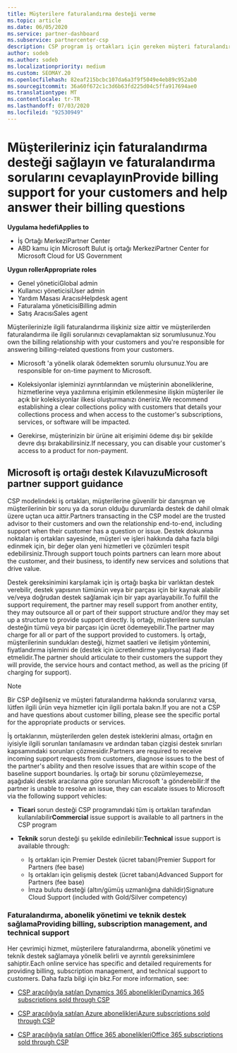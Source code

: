```yaml
---
title: Müşterilere faturalandırma desteği verme
ms.topic: article
ms.date: 06/05/2020
ms.service: partner-dashboard
ms.subservice: partnercenter-csp
description: CSP program iş ortakları için gereken müşteri faturalandırma desteği hakkında bilgi edinin. Bu, müşteri faturalandırma ilişkisinin sahibi ve faturalama sorularını cevaplamayı içerir.
author: sodeb
ms.author: sodeb
ms.localizationpriority: medium
ms.custom: SEOMAY.20
ms.openlocfilehash: 82eaf215bcbc107da6a3f9f5049e4eb89c952ab0
ms.sourcegitcommit: 36a60f672c1c3d6b63fd225d04c5ffa917694ae0
ms.translationtype: MT
ms.contentlocale: tr-TR
ms.lasthandoff: 07/03/2020
ms.locfileid: "92530949"
---
```

# <a name="provide-billing-support-for-your-customers-and-help-answer-their-billing-questions"></a><span data-ttu-id="8f7ac-104">Müşterileriniz için faturalandırma desteği sağlayın ve faturalandırma sorularını cevaplayın</span><span class="sxs-lookup"><span data-stu-id="8f7ac-104">Provide billing support for your customers and help answer their billing questions</span></span>

<span data-ttu-id="8f7ac-105">**Uygulama hedefi**</span><span class="sxs-lookup"><span data-stu-id="8f7ac-105">**Applies to**</span></span>

- <span data-ttu-id="8f7ac-106">İş Ortağı Merkezi</span><span class="sxs-lookup"><span data-stu-id="8f7ac-106">Partner Center</span></span>
- <span data-ttu-id="8f7ac-107">ABD kamu için Microsoft Bulut iş ortağı Merkezi</span><span class="sxs-lookup"><span data-stu-id="8f7ac-107">Partner Center for Microsoft Cloud for US Government</span></span>

<span data-ttu-id="8f7ac-108">**Uygun roller**</span><span class="sxs-lookup"><span data-stu-id="8f7ac-108">**Appropriate roles**</span></span>
- <span data-ttu-id="8f7ac-109">Genel yönetici</span><span class="sxs-lookup"><span data-stu-id="8f7ac-109">Global admin</span></span>
- <span data-ttu-id="8f7ac-110">Kullanıcı yöneticisi</span><span class="sxs-lookup"><span data-stu-id="8f7ac-110">User admin</span></span>
- <span data-ttu-id="8f7ac-111">Yardım Masası Aracısı</span><span class="sxs-lookup"><span data-stu-id="8f7ac-111">Helpdesk agent</span></span>
- <span data-ttu-id="8f7ac-112">Faturalama yöneticisi</span><span class="sxs-lookup"><span data-stu-id="8f7ac-112">Billing admin</span></span>
- <span data-ttu-id="8f7ac-113">Satış Aracısı</span><span class="sxs-lookup"><span data-stu-id="8f7ac-113">Sales agent</span></span>

<span data-ttu-id="8f7ac-114">Müşterilerinizle ilgili faturalandırma ilişkiniz size aittir ve müşterilerden faturalandırma ile ilgili sorularınızı cevaplamaktan siz sorumlusunuz.</span><span class="sxs-lookup"><span data-stu-id="8f7ac-114">You own the billing relationship with your customers and you're responsible for answering billing-related questions from your customers.</span></span>

- <span data-ttu-id="8f7ac-115">Microsoft 'a yönelik olarak ödemekten sorumlu olursunuz.</span><span class="sxs-lookup"><span data-stu-id="8f7ac-115">You are responsible for on-time payment to Microsoft.</span></span>

- <span data-ttu-id="8f7ac-116">Koleksiyonlar işleminizi ayrıntılarından ve müşterinin aboneliklerine, hizmetlerine veya yazılımına erişimin etkilenmesine ilişkin müşteriler ile açık bir koleksiyonlar ilkesi oluşturmanızı öneririz.</span><span class="sxs-lookup"><span data-stu-id="8f7ac-116">We recommend establishing a clear collections policy with customers that details your collections process and when access to the customer's subscriptions, services, or software will be impacted.</span></span>

- <span data-ttu-id="8f7ac-117">Gerekirse, müşterinizin bir ürüne ait erişimini ödeme dışı bir şekilde devre dışı bırakabilirsiniz.</span><span class="sxs-lookup"><span data-stu-id="8f7ac-117">If necessary, you can disable your customer's access to a product for non-payment.</span></span>

## <a name="microsoft-partner-support-guidance"></a><span data-ttu-id="8f7ac-118">Microsoft iş ortağı destek Kılavuzu</span><span class="sxs-lookup"><span data-stu-id="8f7ac-118">Microsoft partner support guidance</span></span>

<span data-ttu-id="8f7ac-119">CSP modelindeki iş ortakları, müşterilerine güvenilir bir danışman ve müşterilerinin bir soru ya da sorun olduğu durumlarda destek de dahil olmak üzere uçtan uca aittir.</span><span class="sxs-lookup"><span data-stu-id="8f7ac-119">Partners transacting in the CSP model are the trusted advisor to their customers and own the relationship end-to-end, including support when their customer has a question or issue.</span></span> <span data-ttu-id="8f7ac-120">Destek dokunma noktaları iş ortakları sayesinde, müşteri ve işleri hakkında daha fazla bilgi edinmek için, bir değer olan yeni hizmetleri ve çözümleri tespit edebilirsiniz.</span><span class="sxs-lookup"><span data-stu-id="8f7ac-120">Through support touch points partners can learn more about the customer, and their business, to identify new services and solutions that drive value.</span></span>

<span data-ttu-id="8f7ac-121">Destek gereksinimini karşılamak için iş ortağı başka bir varlıktan destek verebilir, destek yapısının tümünün veya bir parçası için bir kaynak alabilir ve/veya doğrudan destek sağlamak için bir yapı ayarlayabilir.</span><span class="sxs-lookup"><span data-stu-id="8f7ac-121">To fulfill the support requirement, the partner may resell support from another entity, they may outsource all or part of their support structure and/or they may set up a structure to provide support directly.</span></span>  <span data-ttu-id="8f7ac-122">İş ortağı, müşterilere sunulan desteğin tümü veya bir parçası için ücret ödemeyebilir.</span><span class="sxs-lookup"><span data-stu-id="8f7ac-122">The partner may charge for all or part of the support provided to customers.</span></span> <span data-ttu-id="8f7ac-123">İş ortağı, müşterilerinin sundukları desteği, hizmet saatleri ve iletişim yöntemini, fiyatlandırma işlemini de (destek için ücretlendirme yapılıyorsa) ifade etmelidir.</span><span class="sxs-lookup"><span data-stu-id="8f7ac-123">The partner should articulate to their customers the support they will provide, the service hours and contact method, as well as the pricing (if charging for support).</span></span> 

>[!Note]
><span data-ttu-id="8f7ac-124">Bir CSP değilseniz ve müşteri faturalandırma hakkında sorularınız varsa, lütfen ilgili ürün veya hizmetler için ilgili portala bakın.</span><span class="sxs-lookup"><span data-stu-id="8f7ac-124">If you are not a CSP and have questions about customer billing, please see the specific portal for the appropriate products or services.</span></span>

<span data-ttu-id="8f7ac-125">İş ortaklarının, müşterilerden gelen destek isteklerini alması, ortağın en iyisiyle ilgili sorunları tanılamasını ve ardından taban çizgisi destek sınırları kapsamındaki sorunları çözmesidir.</span><span class="sxs-lookup"><span data-stu-id="8f7ac-125">Partners are required to receive incoming support requests from customers, diagnose issues to the best of the partner's ability and then resolve issues that are within scope of the baseline support boundaries.</span></span> <span data-ttu-id="8f7ac-126">İş ortağı bir sorunu çözümleyemezse, aşağıdaki destek aracılarına göre sorunları Microsoft 'a gönderebilir:</span><span class="sxs-lookup"><span data-stu-id="8f7ac-126">If the partner is unable to resolve an issue, they can escalate issues to Microsoft via the following support vehicles:</span></span>

- <span data-ttu-id="8f7ac-127">**Ticari** sorun desteği CSP programındaki tüm iş ortakları tarafından kullanılabilir</span><span class="sxs-lookup"><span data-stu-id="8f7ac-127">**Commercial** issue support is available to all partners in the CSP program</span></span>

- <span data-ttu-id="8f7ac-128">**Teknik** sorun desteği şu şekilde edinilebilir:</span><span class="sxs-lookup"><span data-stu-id="8f7ac-128">**Technical** issue support is available through:</span></span>

  - <span data-ttu-id="8f7ac-129">Iş ortakları için Premier Destek (ücret tabanı)</span><span class="sxs-lookup"><span data-stu-id="8f7ac-129">Premier Support for Partners (fee base)</span></span>
  - <span data-ttu-id="8f7ac-130">Iş ortakları için gelişmiş destek (ücret tabanı)</span><span class="sxs-lookup"><span data-stu-id="8f7ac-130">Advanced Support for Partners (fee base)</span></span>
  - <span data-ttu-id="8f7ac-131">İmza bulutu desteği (altın/gümüş uzmanlığına dahildir)</span><span class="sxs-lookup"><span data-stu-id="8f7ac-131">Signature Cloud Support (included with Gold/Silver competency)</span></span>

### <a name="providing-billing-subscription-management-and-technical-support"></a><span data-ttu-id="8f7ac-132">Faturalandırma, abonelik yönetimi ve teknik destek sağlama</span><span class="sxs-lookup"><span data-stu-id="8f7ac-132">Providing billing, subscription management, and technical support</span></span> 

<span data-ttu-id="8f7ac-133">Her çevrimiçi hizmet, müşterilere faturalandırma, abonelik yönetimi ve teknik destek sağlamaya yönelik belirli ve ayrıntılı gereksinimlere sahiptir.</span><span class="sxs-lookup"><span data-stu-id="8f7ac-133">Each online service has specific and detailed requirements for providing billing, subscription management, and technical support to customers.</span></span> <span data-ttu-id="8f7ac-134">Daha fazla bilgi için bkz.</span><span class="sxs-lookup"><span data-stu-id="8f7ac-134">For more information, see:</span></span>

- [<span data-ttu-id="8f7ac-135">CSP aracılığıyla satılan Dynamics 365 abonelikleri</span><span class="sxs-lookup"><span data-stu-id="8f7ac-135">Dynamics 365 subscriptions sold through CSP</span></span>](https://www.microsoftpartnercommunity.com/t5/CSP/Microsoft-Partner-Support-Guidance/m-p/5262#M30)

- [<span data-ttu-id="8f7ac-136">CSP aracılığıyla satılan Azure abonelikleri</span><span class="sxs-lookup"><span data-stu-id="8f7ac-136">Azure subscriptions sold through CSP</span></span>](https://www.microsoftpartnercommunity.com/t5/CSP/Microsoft-Partner-Support-Guidance/m-p/5263#M31)

- [<span data-ttu-id="8f7ac-137">CSP aracılığıyla satılan Office 365 abonelikleri</span><span class="sxs-lookup"><span data-stu-id="8f7ac-137">Office 365 subscriptions sold through CSP</span></span>](https://www.microsoftpartnercommunity.com/t5/CSP/Microsoft-Partner-Support-Guidance/m-p/5264#M32)
 